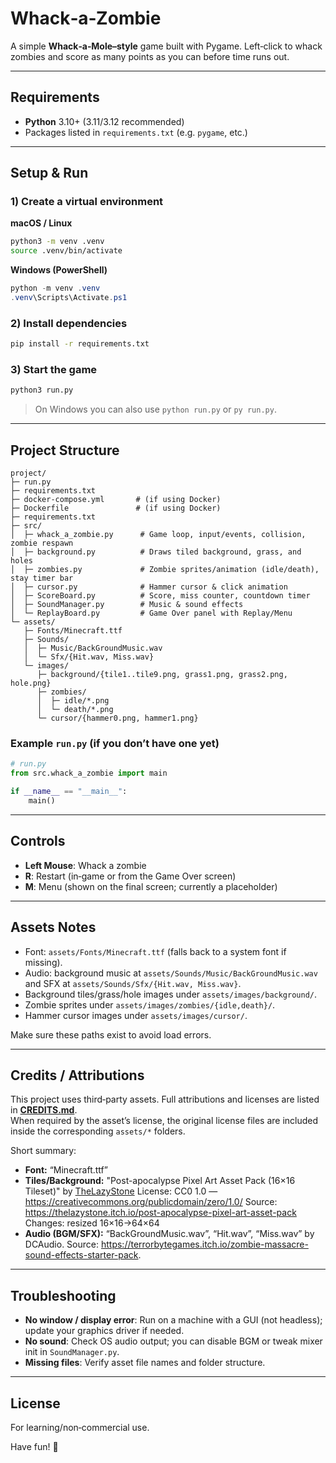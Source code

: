 # Whack‑a‑Zombie

A simple **Whack‑a‑Mole–style** game built with Pygame. Left‑click to whack zombies and score as many points as you can before time runs out.

---

## Requirements
- **Python** 3.10+ (3.11/3.12 recommended)
- Packages listed in `requirements.txt` (e.g. `pygame`, etc.)

---

## Setup & Run

### 1) Create a virtual environment
**macOS / Linux**
```bash
python3 -m venv .venv
source .venv/bin/activate
```

**Windows (PowerShell)**
```powershell
python -m venv .venv
.venv\Scripts\Activate.ps1
```

### 2) Install dependencies
```bash
pip install -r requirements.txt
```

### 3) Start the game
```bash
python3 run.py
```
> On Windows you can also use `python run.py` or `py run.py`.

---

## Project Structure

```
project/
├─ run.py
├─ requirements.txt
├─ docker-compose.yml       # (if using Docker)
├─ Dockerfile               # (if using Docker)
├─ requirements.txt
├─ src/
│  ├─ whack_a_zombie.py      # Game loop, input/events, collision, zombie respawn
│  ├─ background.py          # Draws tiled background, grass, and holes
│  ├─ zombies.py             # Zombie sprites/animation (idle/death), stay timer bar
│  ├─ cursor.py              # Hammer cursor & click animation
│  ├─ ScoreBoard.py          # Score, miss counter, countdown timer
│  ├─ SoundManager.py        # Music & sound effects
│  └─ ReplayBoard.py         # Game Over panel with Replay/Menu
└─ assets/
   ├─ Fonts/Minecraft.ttf
   ├─ Sounds/
   │  ├─ Music/BackGroundMusic.wav
   │  └─ Sfx/{Hit.wav, Miss.wav}
   └─ images/
      ├─ background/{tile1..tile9.png, grass1.png, grass2.png, hole.png}
      ├─ zombies/
      │  ├─ idle/*.png
      │  └─ death/*.png
      └─ cursor/{hammer0.png, hammer1.png}
```

### Example `run.py` (if you don’t have one yet)
```python
# run.py
from src.whack_a_zombie import main

if __name__ == "__main__":
    main()
```

---

## Controls
- **Left Mouse**: Whack a zombie
- **R**: Restart (in‑game or from the Game Over screen)
- **M**: Menu (shown on the final screen; currently a placeholder)

---

## Assets Notes
- Font: `assets/Fonts/Minecraft.ttf` (falls back to a system font if missing).
- Audio: background music at `assets/Sounds/Music/BackGroundMusic.wav` and SFX at `assets/Sounds/Sfx/{Hit.wav, Miss.wav}`.
- Background tiles/grass/hole images under `assets/images/background/`.
- Zombie sprites under `assets/images/zombies/{idle,death}/`.
- Hammer cursor images under `assets/images/cursor/`.

Make sure these paths exist to avoid load errors.


---

## Credits / Attributions
This project uses third‑party assets. Full attributions and licenses are listed in **[CREDITS.md](./CREDITS.md)**.  
When required by the asset’s license, the original license files are included inside the corresponding `assets/*` folders.

Short summary: 
- **Font:** “Minecraft.ttf” 
- **Tiles/Background:** "Post-apocalypse Pixel Art Asset Pack (16×16 Tileset)" by [TheLazyStone](https://thelazystone.itch.io/)
  License: CC0 1.0 — https://creativecommons.org/publicdomain/zero/1.0/
  Source: https://thelazystone.itch.io/post-apocalypse-pixel-art-asset-pack
  Changes: resized 16×16→64×64
- **Audio (BGM/SFX):** “BackGroundMusic.wav”, “Hit.wav”, “Miss.wav” by DCAudio. Source: https://terrorbytegames.itch.io/zombie-massacre-sound-effects-starter-pack. 

---

## Troubleshooting
- **No window / display error**: Run on a machine with a GUI (not headless); update your graphics driver if needed.
- **No sound**: Check OS audio output; you can disable BGM or tweak mixer init in `SoundManager.py`.
- **Missing files**: Verify asset file names and folder structure.

---

## License
For learning/non‑commercial use.

Have fun! 🎯
